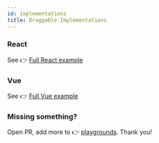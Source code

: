 ```yaml
---
id: implementations
title: Draggable Implementations
---
```


### React

See 👉 [Full React example](https://github.com/jalal246/dflex/tree/master/packages/draggable/playgrounds/dflex-react-draggable)

### Vue

See 👉 [Full Vue example](https://github.com/jalal246/dflex/tree/master/packages/draggable/playgrounds/dflex-vue-draggable)

### Missing something?

Open PR, add more to 👉
[playgrounds](https://github.com/jalal246/dflex/tree/master/packages/draggable/playgrounds).
Thank you!
